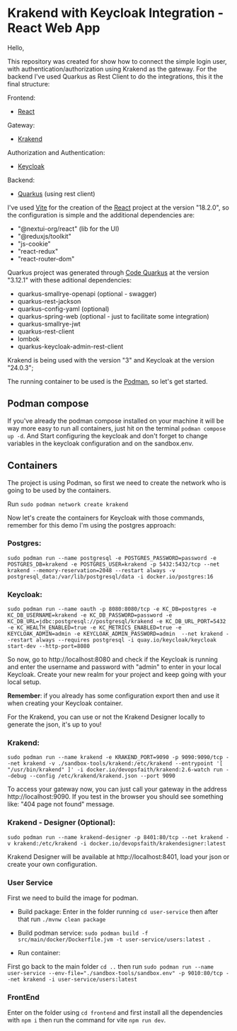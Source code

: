 # Krakend with Keycloak Integration - React Web App

Hello, 

This repository was created for show how to connect the simple login user, with authentication/authorization using Krakend as the gateway. For the backend I've used Quarkus as Rest Client to do the integrations, this it the final structure:

Frontend:
- [React](https://react.dev/)

Gateway:
- [Krakend](https://www.krakend.io/)

Authorization and Authentication:
- [Keycloak](https://www.keycloak.org/)

Backend:
- [Quarkus](https://quarkus.io/) (using rest client)

I've used [Vite](https://vitejs.dev/) for the creation of the [React](https://react.dev/) project at the version "18.2.0", so the configuration is simple and the additional dependencies are:
- "@nextui-org/react" (lib for the UI)
- "@reduxjs/toolkit"
- "js-cookie"
- "react-redux"
- "react-router-dom"

Quarkus project was generated through [Code Quarkus](https://code.quarkus.io/) at the version "3.12.1" with these aditional dependencies:
- quarkus-smallrye-openapi (optional - swagger)
- quarkus-rest-jackson
- quarkus-config-yaml (optional)
- quarkus-spring-web (optional - just to facilitate some integration)
- quarkus-smallrye-jwt
- quarkus-rest-client
- lombok
- quarkus-keycloak-admin-rest-client

Krakend is being used with the version "3" and Keycloak at the version "24.0.3";

The running container to be used is the [Podman](https://podman.io/), so let's get started.

## Podman compose

If you've already the podman compose installed on your machine it will be way more easy to run all containers, just hit on the terminal ```podman compose up -d```. And Start configuring the keycloak and don't forget to change variables in the keycloak configuration and on the sandbox.env.

## Containers

The project is using Podman, so first we need to create the network who is going to be used by the containers.

Run ```sudo podman network create krakend```

Now let's create the containers for Keycloak with those commands, remember for this demo I'm using the postgres approach:

### Postgres:

```sudo podman run --name postgresql -e POSTGRES_PASSWORD=password -e POSTGRES_DB=krakend -e POSTGRES_USER=krakend -p 5432:5432/tcp --net krakend --memory-reservation=2048 --restart always -v postgresql_data:/var/lib/postgresql/data -i docker.io/postgres:16```

### Keycloak:

```sudo podman run --name oauth -p 8080:8080/tcp -e KC_DB=postgres -e KC_DB_USERNAME=krakend -e KC_DB_PASSWORD=password -e KC_DB_URL=jdbc:postgresql://postgresql/krakend -e KC_DB_URL_PORT=5432 -e KC_HEALTH_ENABLED=true -e KC_METRICS_ENABLED=true -e KEYCLOAK_ADMIN=admin -e KEYCLOAK_ADMIN_PASSWORD=admin  --net krakend --restart always --requires postgresql -i quay.io/keycloak/keycloak start-dev --http-port=8080```

So now, go to http://localhost:8080 and check if the Keycloak is running and enter the username and password with "admin" to enter in your local Keycloak.
Create your new realm for your project and keep going with your local setup.

<b>Remember</b>: if you already has some configuration export then and use it when creating your Keycloak container.

For the Krakend, you can use or not the Krakend Designer locally to generate the json, it's up to you!

### Krakend:

```sudo podman run --name krakend -e KRAKEND_PORT=9090 -p 9090:9090/tcp --net krakend -v ./sandbox-tools/krakend:/etc/krakend --entrypoint '[ "/usr/bin/krakend" ]' -i docker.io/devopsfaith/krakend:2.6-watch run --debug --config /etc/krakend/krakend.json --port 9090```

To access your gateway now, you can just call your gateway in the address http://localhost:9090. If you test in the browser you should see something like: "404 page not found" message.

### Krakend - Designer (Optional): 

```sudo podman run --name krakend-designer -p 8401:80/tcp --net krakend -v krakend:/etc/krakend -i docker.io/devopsfaith/krakendesigner:latest```

Krakend Designer will be available at http://localhost:8401, load your json or create your own configuration.


### User Service

First we need to build the image for podman.

- Build package:
Enter in the folder running ``cd user-service`` then after that run ```./mvnw clean package```

- Build podman service:
```sudo podman build -f src/main/docker/Dockerfile.jvm -t user-service/users:latest .```

- Run container: 

First go back to the main folder ``cd ..`` then run 
```sudo podman run --name user-service --env-file="./sandbox-tools/sandbox.env" -p 9010:80/tcp --net krakend -i user-service/users:latest```

### FrontEnd

Enter on the folder using ``cd frontend`` and first install all the dependencies with ``npm i`` then run the command for vite ``npm run dev``.